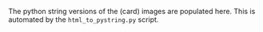 The python string versions of the (card) images are populated here.  This is automated by the `html_to_pystring.py` script.
